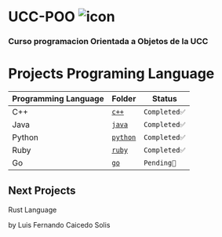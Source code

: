 # **UCC-POO** ![icon](./images/code.png) 
### Curso programacion Orientada a Objetos de la UCC

# **Projects Programing Language** 

| Programming Language                       | Folder                |  Status         |
| ------------------------------------------ | --------------------- | --------------  |
| C++            | [`c++`](./c++)        | `Completed✅`   |
| Java       | [`java`](./java/)     | `Completed✅`   |
| Python | [`python`](./python/) | `Completed✅` |
| Ruby       | [`ruby`](./ruby/)     | `Completed✅` |
| Go             | [`go`](./go/)         | `Pending📌`     |

## Next Projects
Rust Language

by Luis Fernando Caicedo Solis

